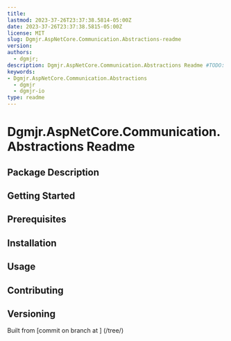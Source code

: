 ```yaml
---
title:
lastmod: 2023-37-26T23:37:38.5814-05:00Z
date: 2023-37-26T23:37:38.5815-05:00Z
license: MIT
slug: Dgmjr.AspNetCore.Communication.Abstractions-readme
version:
authors:
  - dgmjr;
description: Dgmjr.AspNetCore.Communication.Abstractions Readme #TODO: write description for Dgmjr.AspNetCore.Communication.Abstractions Readme
keywords:
- Dgmjr.AspNetCore.Communication.Abstractions
  - dgmjr
  - dgmjr-io
type: readme
---
```

# Dgmjr.AspNetCore.Communication.Abstractions Readme
<!-- TODO: Write the contents of the Dgmjr.AspNetCore.Communication.Abstractions Readme file -->
## Package Description
## Getting Started
## Prerequisites
## Installation
## Usage
## Contributing
## Versioning
Built from [commit  on branch  at ]
(/tree/)
